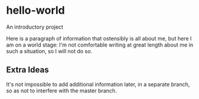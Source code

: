 # hello-world
An introductory project

Here is a paragraph of information that ostensibly is all about me, but here I am on a world stage:  I'm not comfortable
writing at great length about me in such a situation, so I will not do so.

Extra Ideas
-----------

It's not impossible to add additional information later, in a separate branch, so as not to interfere with
the master branch.

